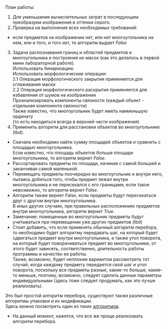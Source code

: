 План работы:    
1. Для уменьшения вычислительных затрат в последующем преобразуем изображения в оттенки серого.  
2. Проверка на выполнение всех необходимых требований:
- если предметов на изображении нет, или нет многоугольника на нем, или и того, и того нет, то алгоритм выдает _False_
3. Задача распознавания границ и областей предметов и многоугольника и построения их масок (как это делалось в первой мини лабораторной работе).    
  Использовать бинаризацию    
  Использовать морфологические операции:     
   2.1 Операция морфологического закрытия применяется для сглаживания маски    
   2.2 Операция морфологического раскрытия применяется для избавления от шумов на изображении  
  Проанализировать компоненты связности (каждый объект - отдельная компонента связности)  
  Также известно, что многоугольник будет иметь наименьшую ординату    
  (то есть находиться всегда в верхней части изображения)     
4. Применить алгоритм для расстановки объектов во многоугольнике (tbd).     
  - Сначала необходимо найти сумму площадей объектов и сравнить с площадью многоугольника.  
  Если известно, что площадь объектов больше площади многоугольника, то алгоритм вернет _False_.  
  - Рассортировать предметы по площади, начиная с самой большей и заканчивая самой маленькой.  
  - Перемещать предметы поочередно во многоугольник и внутри него, пытаясь добиться того, чтобы предмет лежал внутри многоугольника и не пересекался с его границами, 
    если такое невозможно, то алгоритм вернет _False_.
  - Алгоритм также вернет _False_, если предметы будут пересекаться друг с другом внутри многоугольника.   
    В иных других случаях, при правильных расположениях предметов внутри многоугольника, алгоритм вернет _True_.    
  - Замечание: помещенные во многоугольник предметы будут учитываться при перемещении уже других предметов (tbd)
  - Стоит добавить, что если применять обычный алгоритм перебора, то необходимо будет алгоритму передавать шаг, на который будет сдвигаться предмет внутри многоугольника, а также угол поворота, на который будет поворачиваться предмет во многоугольнике, от этого будет зависеть, соответственно, длительность работы программы и качество ее работы.    
Также, возможно, будет неплохим вариантом рассмотреть тот случай, когда каждому предмету передается свой шаг и угол поворота, поскольку все предметы разные, какие-то больше, какие-то меньше, поэтому, возможно, следует сделать данные параметры индивидуальными (здесь тоже следует продумать, как это лучше реализовать).   

   Это был простой алгоритм перебора, существуют также различные алгоритмы упаковки и их модификации.    
   Здесь можно посмотреть один из таких [алгоритмов](https://www.researchgate.net/figure/A-simple-2D-irregular-packing-problem_fig4_362605146).  
  - На данный момент, кажется, что все же проще реализовать алгоритм перебора.    
